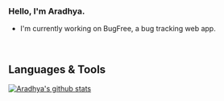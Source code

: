### Hello, I'm Aradhya.

- I'm currently working on BugFree, a bug tracking web app.

<br />

## Languages & Tools

[![Aradhya's github stats](https://github-readme-stats.vercel.app/api?username=aradhyamehta)](https://github.com/anuraghazra/github-readme-stats)
